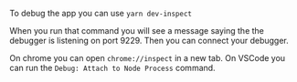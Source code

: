 To debug the app you can use `yarn dev-inspect`

When you run that command you will see a message saying the the debugger is listening on port 9229. Then you can connect your debugger. 

On chrome you can open `chrome://inspect` in a new tab. 
On VSCode you can run the `Debug: Attach to Node Process` command. 